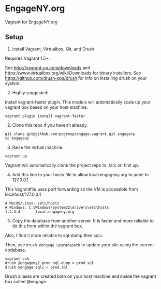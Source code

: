 EngageNY.org
============

Vagrant for EngageNY.org

Setup
-----

1. Install Vagrant, Virtualbox, Git, and Drush

  Requires Vagrant 1.5+.

  See http://vagrant-up.com/downloads and https://www.virtualbox.org/wiki/Downloads for binary installers.
  See https://github.com/drush-ops/drush for info on installing drush on your system.

2. Highly suggested: 

  Install vagrant-faster plugin.  This module will automatically scale up your vagrant box based on your host machine.
  
  ```
  vagrant plugin install vagrant-faster
  ```

2. Clone this repo if you haven't already.
  ````
  git clone git@github.com:pcgroup/engage-vagrant.git engageny
  cd engageny
  ````

3. Raise the virtual machine.
  ````
  vagrant up
  ````

  Vagrant will automatically clone the project repo to ./src on first up.

4.  Add this line to your hosts file to allow local.engageny.org to point to 127.0.0.1

  This Vagrantfile uses port forwarding so the VM is accessible from localhost/127.0.0.1

  ````
  # MacOS/Linux: /etc/hosts
  # Windows: C:\Windows\System32\drivers\etc\hosts
  1.2.3.4       local.engageny.org
  ````

5. Copy the database from another server. It is faster and more reliable to do this from within the vagrant box.

  Also, I find it more reliable to sql-dump then sqlc.
  
  Then, use `drush @engage upgradepath` to update your site using the current codebase.

  ````
  vagrant ssh
  drush @engageny2.prod sql-dump > prod.sql
  drush @engage sqlc < prod.sql
  ````
  
Drush aliases are created both on your host machine and inside the vagrant box called @engage.
